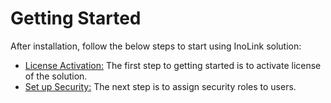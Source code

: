 # Getting Started

After installation, follow the below steps to start using InoLink solution:

* [License Activation:](https://docs.inogic.com/inolink/getting-started/license-activation) The first step to getting started is to activate license of the solution.
* [Set up Security:](https://docs.inogic.com/inolink/getting-started/license-activation) The next step is to assign security roles to users.
